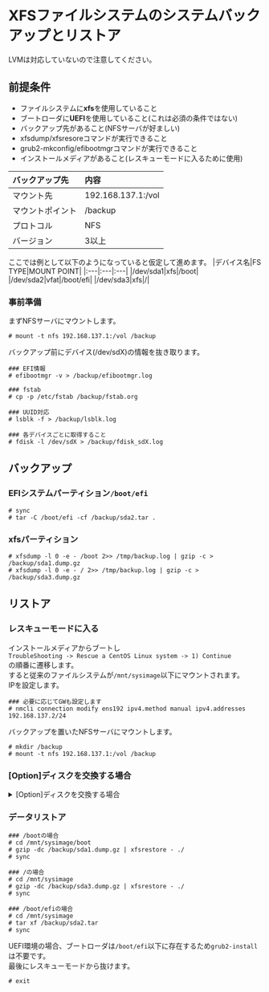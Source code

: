 # XFSファイルシステムのシステムバックアップとリストア
LVMは対応していないので注意してください。
## 前提条件
- ファイルシステムに**xfs**を使用していること
- ブートローダに**UEFI**を使用していること(これは必須の条件ではない)
- バックアップ先があること(NFSサーバが好ましい)
- xfsdump/xfsresoreコマンドが実行できること
- grub2-mkconfig/efibootmgrコマンドが実行できること
- インストールメディアがあること(レスキューモードに入るために使用)

|バックアップ先|内容|
|:---|:---|
|マウント先|192.168.137.1:/vol|
|マウントポイント|/backup|
|プロトコル|NFS|
|バージョン|3以上|

ここでは例として以下のようになっていると仮定して進めます。
|デバイス名|FS TYPE|MOUNT POINT|
|:---|:---|:---|
|/dev/sda1|xfs|/boot|
|/dev/sda2|vfat|/boot/efi|
|/dev/sda3|xfs|/|

### 事前準備
まずNFSサーバにマウントします。
```
# mount -t nfs 192.168.137.1:/vol /backup
```
バックアップ前にデバイス(/dev/sdX)の情報を抜き取ります。
```
### EFI情報
# efibootmgr -v > /backup/efibootmgr.log

### fstab
# cp -p /etc/fstab /backup/fstab.org

### UUID対応
# lsblk -f > /backup/lsblk.log

### 各デバイスごとに取得すること
# fdisk -l /dev/sdX > /backup/fdisk_sdX.log
```

## バックアップ
### EFIシステムパーティション`/boot/efi`
```
# sync
# tar -C /boot/efi -cf /backup/sda2.tar .
```
### xfsパーティション
```
# xfsdump -l 0 -e - /boot 2>> /tmp/backup.log | gzip -c > /backup/sda1.dump.gz
# xfsdump -l 0 -e - / 2>> /tmp/backup.log | gzip -c > /backup/sda3.dump.gz
```
## リストア
### レスキューモードに入る
インストールメディアからブートし  
`TroubleShooting -> Rescue a CentOS Linux system -> 1) Continue`  
の順番に遷移します。  
すると従来のファイルシステムが`/mnt/sysimage`以下にマウントされます。  
IPを設定します。
```
### 必要に応じてGWも設定します
# nmcli connection modify ens192 ipv4.method manual ipv4.addresses 192.168.137.2/24
```
バックアップを置いたNFSサーバにマウントします。
```
# mkdir /backup
# mount -t nfs 192.168.137.1:/vol /backup
```
### [Option]ディスクを交換する場合

<details>
<summary>[Option]ディスクを交換する場合</summary>

### ディスクのパーティションを定義
既存のパーティションをもとに設定していきます。
```
# parted /dev/sdb
(parted) mklabel gpt
(parted) unit MiB
(parted) mkpart
Partition type? : (primary|extended)
File system : (xfs|linux-swap|vfat)
Start : 開始位置の指定
End   : 終了位置の指定
(parted) q
```
### ブートフラグを立てる
```
### 「１」はパーティション番号です。pの結果からブートフラグを立てるパーティションを指定します。
# parted /dev/sdb
(parted) p
(parted) set 1 boot on
```
### fstabの編集
以下の結果をもとに`/etc/fstab`を編集します。  
```
# lsblk -f
```
```
# vi /etc/fstab
```
### ブート設定準備
`dev`, `proc`, `sys`をchroot先のディレクトリ(`/mnt/sysimage`)にマウントします。
```
# mount -t proc proc /mnt/sysimage/proc
# mount --bind /dev  /mnt/sysimage/dev
# mount -t sysfs sysfs /mnt/sysimage/sys
```
リストア先にchrootします。
```
# chroot /mnt/sysimage
```
### UEFIブート設定
ディスクを交換した場合はUUIDが変更するので、UEFIブートの設定を変更します。
```
### 現在の起動順序の確認
# efibootmgr -v
```
```
BootCurrent: 0000
Timeout: 1 seconds
BootOrder: 0000,0001
Boot0000* CentOS        HD(1,800,64000,7e44aa01-f593-4ce4-8ec8-b3afba558cfc)File(\EFI\CENTOS\SHIM.EFI)
Boot0001* UEFI OS       HD(1,800,64000,7e44aa01-f593-4ce4-8ec8-b3afba558cfc)File(\EFI\BOOT\BOOTX64.EFI)
```
既存設定を削除します。
```
# efibootmgr -b 1 -B
# efibootmgr -b 0 -B
```
起動順序を登録します。
```
# efibootmgr -c -d /dev/sdb -p 1 -l '\EFI\CENTOS\SHIM.EFI' -L 'CentOS'
# efibootmgr -o 0000
# efibootmgr -t 1
```
### grub2ブート設定ファイルの再作成
`/boot/efi/EFI/CENTOS/grub.cfg`に古いパーティションへのUUIDが使用されているので再作成して修正します。
```
# grub2-mkconfig -o /boot/efi/EFI/centos/grub.cfg
```
### 初期RAMディスク再作成
古いパーティションのUUIDを見ているので古いディスクを探しに行ってしまうため再作成して修正します。
```
# cd /boot
# ls vmlinuz-*
# ls initramfs-*
# mv initramfs-<version>.img initramfs-<version>.img.old
# dracut -f initramfs-<version>.img <version>
```
### ディスク同期
キャッシュに残っているファイル変更内容を書き込みます。これを忘れるとブートできません。
```
# sync
```
### chrootの終了
```
# exit
```
ここでディスクを交換する場合は終了です。

</details>

### データリストア
```
### /bootの場合
# cd /mnt/sysimage/boot
# gzip -dc /backup/sda1.dump.gz | xfsrestore - ./
# sync
```
```
### /の場合
# cd /mnt/sysimage
# gzip -dc /backup/sda3.dump.gz | xfsrestore - ./
# sync
```
```
### /boot/efiの場合
# cd /mnt/sysimage
# tar xf /backup/sda2.tar
# sync
```
UEFI環境の場合、ブートローダは`/boot/efi`以下に存在するため`grub2-install`は不要です。  
最後にレスキューモードから抜けます。
```
# exit
```
